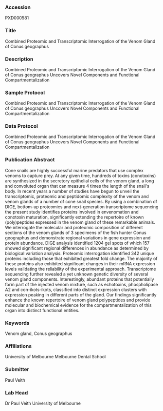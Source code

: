 ### Accession
PXD000581

### Title
Combined Proteomic and Transcriptomic Interrogation of the Venom Gland of Conus geographus

### Description
Combined Proteomic and Transcriptomic Interrogation of the Venom Gland of Conus geographus Uncovers Novel Components and Functional Compartmentalization

### Sample Protocol
Combined Proteomic and Transcriptomic Interrogation of the Venom Gland of Conus geographus Uncovers Novel Components and Functional Compartmentalization

### Data Protocol
Combined Proteomic and Transcriptomic Interrogation of the Venom Gland of Conus geographus Uncovers Novel Components and Functional Compartmentalization

### Publication Abstract
Cone snails are highly successful marine predators that use complex venoms to capture prey. At any given time, hundreds of toxins (conotoxins) are synthesized in the secretory epithelial cells of the venom gland, a long and convoluted organ that can measure 4 times the length of the snail's body. In recent years a number of studies have begun to unveil the transcriptomic, proteomic and peptidomic complexity of the venom and venom glands of a number of cone snail species. By using a combination of DIGE, bottom-up proteomics and next-generation transcriptome sequencing the present study identifies proteins involved in envenomation and conotoxin maturation, significantly extending the repertoire of known (poly)peptides expressed in the venom gland of these remarkable animals. We interrogate the molecular and proteomic composition of different sections of the venom glands of 3 specimens of the fish hunter Conus geographus and demonstrate regional variations in gene expression and protein abundance. DIGE analysis identified 1204 gel spots of which 157 showed significant regional differences in abundance as determined by biological variation analysis. Proteomic interrogation identified 342 unique proteins including those that exhibited greatest fold change. The majority of these proteins also exhibited significant changes in their mRNA expression levels validating the reliability of the experimental approach. Transcriptome sequencing further revealed a yet unknown genetic diversity of several venom gland components. Interestingly, abundant proteins that potentially form part of the injected venom mixture, such as echotoxins, phospholipase A2 and con-ikots-ikots, classified into distinct expression clusters with expression peaking in different parts of the gland. Our findings significantly enhance the known repertoire of venom gland polypeptides and provide molecular and biochemical evidence for the compartmentalization of this organ into distinct functional entities.

### Keywords
Venom gland, Conus geographus

### Affiliations
University of Melbourne
Melbourne Dental School

### Submitter
Paul Veith

### Lab Head
Dr Paul Veith
University of Melbourne


